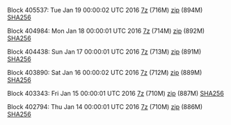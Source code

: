 Block 405537: Tue Jan 19 00:00:02 UTC 2016 [7z]() (716M) [zip](https://transfer.sh/Dp2W3/bootstrap.dat.20160119.zip) (894M) [SHA256](https://transfer.sh/ChUJa/sha256.txt)

Block 404984: Mon Jan 18 00:00:01 UTC 2016 [7z](https://transfer.sh/UgpU1/bootstrap.dat.20160118.7z) (714M) [zip]() (892M) [SHA256](https://transfer.sh/vlPdC/sha256.txt)

Block 404438: Sun Jan 17 00:00:01 UTC 2016 [7z](https://transfer.sh/bH5Dh/bootstrap.dat.20160117.7z) (713M) [zip]() (891M) [SHA256](https://transfer.sh/tANjG/sha256.txt)

Block 403890: Sat Jan 16 00:00:02 UTC 2016 [7z](https://transfer.sh/FnReL/bootstrap.dat.20160116.7z) (712M) [zip](https://transfer.sh/bWMI1/bootstrap.dat.20160116.zip) (889M) [SHA256](https://transfer.sh/14Htll/sha256.txt)

Block 403343: Fri Jan 15 00:00:01 UTC 2016 [7z](https://transfer.sh/cSSuo/bootstrap.dat.20160115.7z) (710M) [zip]() (887M) [SHA256](https://transfer.sh/Xh0xX/sha256.txt)

Block 402794: Thu Jan 14 00:00:01 UTC 2016 [7z](https://transfer.sh/44z2j/bootstrap.dat.20160114.7z) (710M) [zip](https://transfer.sh/15FafN/bootstrap.dat.20160114.zip) (886M) [SHA256](https://transfer.sh/E2Rzi/sha256.txt)
